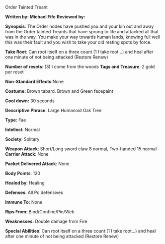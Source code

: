 Order Tainted Treant

**Written by: Michael Fife**   **Reviewed by:** 

 

**Synopsis**: The Order nodes have pushed you and your kin out and away from the Order tainted Treants that have sprung to life and attacked all that was in the way. You make your way towards human lands, knowing full well this was their fault and you wish to take your old resting spots by force.

 





**Take Root**: Can root itself on a three count (1 I take root…) and heal after one minute of not being attacked (Restore Renew)

 

**Number of resets**: (3) I come from the woods
 **Tags and Treasure**: 2 gold per reset

**Non-Standard Effects**:None

**Costume:** Brown tabard. Brown and Green facepaint

**Cool down:** 30 seconds

**Descriptive Phrase**: Large Humanoid Oak Tree

**Type:** Fae

**Intellect**: Normal

**Society**: Solitary

**Weapon Attack**: Short/Long sword claw 8 normal, Two-handed 15 normal **Carrier Attack**: None

**Packet Delivered Attack**: None

**Body Points**: 120

**Healed by**: Healing

**Defenses**: All Pc defensives

**Immune To:** None

**Rips From**: Bind/Confine/Pin/Web

**Weaknesses:** Double damage from Fire

**Special Abilities**: Can root itself on a three count (1 I take root…) and heal after one minute of not being attacked (Restore Renew)

 